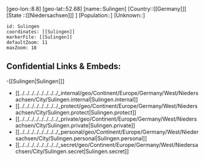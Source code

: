 ﻿---
location: [52.68,8.8]
mapzoom: [7,12] 
mapmarker: city 
type: City
tags:
- geo/City


SpocWebEntityId: 34657
isDeleted: false
confidential: public

---
[geo-lon::8.8]
[geo-lat::52.68]
[name::Sulingen]
[Country::[[Germany]]]
[State ::[[Niedersachsen]]] ]
[Population::]
[Unknown::]


```leaflet
id: Sulingen
coordinates: [[Sulingen]]
markerFile: [[Sulingen]]
defaultZoom: 11 
maxZoom: 18
```


## Confidential Links & Embeds: 
-[[Sulingen|Sulingen]]] 
- [[../../../../../../../../_internal/geo/Continent/Europe/Germany/West/Niedersachsen/City/Sulingen.internal|Sulingen.internal]] 
- [[../../../../../../../../_protect/geo/Continent/Europe/Germany/West/Niedersachsen/City/Sulingen.protect|Sulingen.protect]] 
- [[../../../../../../../../_private/geo/Continent/Europe/Germany/West/Niedersachsen/City/Sulingen.private|Sulingen.private]] 
- [[../../../../../../../../_personal/geo/Continent/Europe/Germany/West/Niedersachsen/City/Sulingen.personal|Sulingen.personal]] 
- [[../../../../../../../../_secret/geo/Continent/Europe/Germany/West/Niedersachsen/City/Sulingen.secret|Sulingen.secret]] 

